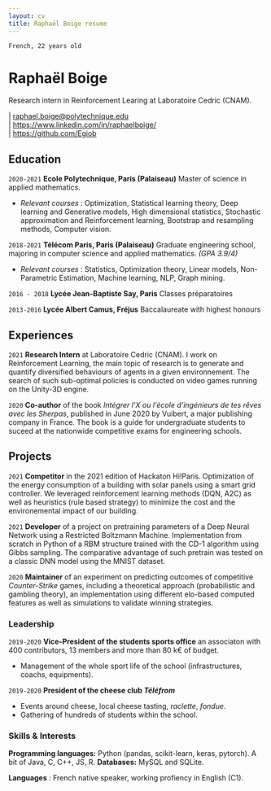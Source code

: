 ```yaml
---
layout: cv
title: Raphaël Boige resume
---
```

`French, 22 years old`
# Raphaël Boige

Research intern in Reinforcement Learing at Laboratoire Cedric (CNAM).

<div id="webaddress">
| <a href="mailto:raphael.boige@polytechnique.edu">raphael.boige@polytechnique.edu</a>
<br>
| <a href="https://www.linkedin.com/in/raphaelboige/">https://www.linkedin.com/in/raphaelboige/</a> <br>| <a href="https://github.com/Egiob">https://github.com/Egiob</a>
</div>

## Education

`2020-2021`
__Ecole Polytechnique, Paris (Palaiseau)__ Master of science in applied mathematics.

 - *Relevant courses* : Optimization, Statistical learning theory, Deep learning and Generative models, High dimensional statistics, Stochastic approximation and Reinforcement learning, Bootstrap and resampling methods, Computer vision.

`2018-2021`
__Télécom Paris, Paris (Palaiseau)__  Graduate engineering school, majoring in computer science and applied mathematics. *(GPA 3.9/4)*

 - *Relevant courses* : Statistics, Optimization theory, Linear models, Non-Parametric Estimation, Machine learning, NLP, Graph mining.


`2016 - 2018`
__Lycée Jean-Baptiste Say, Paris__ Classes préparatoires


`2013-2016`
__Lycée Albert Camus, Fréjus__ Baccalaureate with highest honours
 

## Experiences

`2021`
__Research Intern__ at Laboratoire Cedric (CNAM). I work on Reinforcement Learning, the main topic of research is to generate and quantify diversified behaviours of agents in a given environnement. The search of such sub-optimal policies is conducted on video games running on the Unity-3D engine.

`2020`
__Co-author__ of the book *Intégrer l'X ou l'école d'ingénieurs de tes rêves avec les Sherpas*, published in June 2020 by Vuibert, a major publishing company in France. The book is a guide for undergraduate students to suceed at the nationwide competitive exams for engineering schools.
<br>

## Projects

`2021`
__Competitor__ in the 2021 edition of Hackaton Hi!Paris. Optimization of the energy consumption of a building with solar panels using a smart grid controller. We leveraged reinforcement learning methods (DQN, A2C) as well as heuristics (rule based strategy) to minimize the cost and the environemental impact of our building.

`2021`
__Developer__ of a project on pretraining parameters of a Deep Neural Network using a Restricted Boltzmann Machine. Implementation from scratch in Python of a RBM structure trained with the CD-1 algorithm using Gibbs sampling. The comparative advantage of such pretrain was tested on a classic DNN model using the MNIST dataset.

`2020`
__Maintainer__ of an experiment on predicting outcomes of competitive *Counter-Strike* games, including a theoretical approach (probabilistic and gambling theory), an implementation using different elo-based computed features as well as simulations to validate winning strategies.
<br>


### Leadership

`2019-2020`
__Vice-President of the students sports office__ an associaton with 400 contributors, 13 members and more than 80 k€ of budget.
- Management of the whole sport life of the school (infrastructures, coachs, equipments).

`2019-2020`
__President of the cheese club *Téléfrom*__
- Events around cheese, local cheese tasting, *raclette*, *fondue*.
- Gathering of hundreds of students within the school.



### Skills & Interests

__Programming languages:__ Python (pandas, scikit-learn, keras, pytorch). A bit of Java, C, C++, JS, R.
__Databases:__ MySQL and SQLite.

__Languages__ : French native speaker, working profiency in English (C1).
